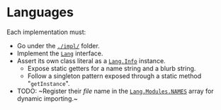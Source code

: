 
# Languages

Each implementation must:

- Go under the [`./impl/`](./impl/) folder.
- Implement the [`Lang`](./Lang.ts) interface.
- Assert its own class literal as a [`Lang.Info`](./Lang.ts) instance.
  - Expose static getters for a name string and a blurb string.
  - Follow a singleton pattern exposed through a static method "`getInstance`".
- TODO: ~Register their _file_ name in the [`Lang.Modules.NAMES`](Lang.ts) array for dynamic importing.~
